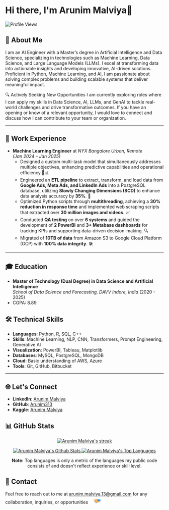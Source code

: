 # Hi there, I'm Arunim Malviya👋

![Profile Views](https://komarev.com/ghpvc/?username=arunim313&color=blueviolet)

<p align="center">
<!--   <img src="https://github.com/user-attachments/assets/5d60ab16-26f5-4931-aa56-1d73c86000ea" width="50" alt="Spiderman GIF"> -->
<!--   <img src="https://github.com/user-attachments/assets/19a1b840-cdf7-4813-ae16-f3314b69615f" width="100" alt="Spiderman GIF"> -->
</p>


## 🚀 About Me

I am an AI Engineer with a Master’s degree in Artificial Intelligence and Data Science, specializing in technologies such as Machine Learning, Data Science, and Large Language Models (LLMs). I excel at transforming data into actionable insights and developing innovative, AI-driven solutions. Proficient in Python, Machine Learning, and AI, I am passionate about solving complex problems and building scalable systems that deliver meaningful impact.

🔍 Actively Seeking New Opportunities
I am currently exploring roles where I can apply my skills in Data Science, AI, LLMs, and GenAI to tackle real-world challenges and drive transformative outcomes. If you have an opening or know of a relevant opportunity, I would love to connect and discuss how I can contribute to your team or organization.

---

## 💼 Work Experience
- **Machine Learning Engineer** at *NYX Bangalore Urban, Remote*  
  *(Jan 2024 – Jan 2025)*  
  - Designed a custom multi-task model that simultaneously addresses multiple objectives, enhancing predictive capabilities and operational efficiency.🧠📊
  - Engineered an **ETL pipeline** to extract, transform, and load data from **Google Ads, Meta Ads, and LinkedIn Ads** into a PostgreSQL database, utilizing **Slowly Changing Dimensions (SCD)** to enhance data analysis accuracy by **35%**. 🚀
  - Optimized Python scripts through **multithreading**, achieving a **30% reduction in response time** and implemented web scraping scripts that extracted over **30 million images and videos**. 📈
  - Conducted **QA testing** on over **6 systems** and guided the development of **2 PowerBI** and **3+ Metabase dashboards** for tracking KPIs and supporting data-driven decision-making. 🔍
  - Migrated of **10TB of data** from Amazon S3 to Google Cloud Platform (GCP) with **100% data integrity**. 🛠️

---
## 🎓 Education

- **Master of Technology (Dual Degree) in Data Science and Artificial Intelligence**  
  *School of Data Science and Forecasting, DAVV Indore, India* (2020 - 2025)
- CGPA: 8.89
  
## 🛠️ Technical Skills

- **Languages**: Python, R, SQL, C++
- **Skills**: Machine Learning, NLP, CNN, Transformers, Prompt Engineering, Generative AI
- **Visualization**: PowerBI, Tableau, Matplotlib
- **Databases**: MySQL, PostgreSQL, MongoDB
- **Cloud**: Basic understanding of AWS, Azure
- **Tools**: Git, GitHub, Bitbucket

---

## 🌐 Let's Connect

- **LinkedIn**: [Arunim Malviya](https://www.linkedin.com/in/arunim-malviya-271ba5201/)
- **GitHub**: [Arunim313](https://github.com/arunim313)
- **Kaggle**: [Arunim Malviya](https://www.kaggle.com/arunimmalviya)

## 📊 GitHub Stats

<p align="center">
    <a href="https://github.com/arunim313/github-readme-streak-stats">
        <img title="🕸️ GitHub streak stats" alt="Arunim Malviya's streak" src="https://github-readme-streak-stats.herokuapp.com/?user=arunim313&theme=black-ice&hide_border=true&stroke=0000&background=060A0CD0"/>
    </a>
</p>

<p align="center">
    <a href="https://github.com/arunim313/github-readme-stats">
        <img alt="Arunim Malviya's Github Stats" src="https://github-readme-stats.vercel.app/api?username=arunim313&show_icons=true&count_private=true&theme=react&hide_border=true&bg_color=0D1117" />
    </a>
    <a href="https://github.com/arunim313/github-readme-stats">
        <img alt="Arunim Malviya's Top Languages" src="https://github-readme-stats.vercel.app/api/top-langs/?username=arunim313&langs_count=8&count_private=true&layout=compact&theme=react&hide_border=true&bg_color=0D1117" />
    </a>
</p>

<p align="center">
  <b>Note:</b> Top languages is only a metric of the languages my public code consists of and doesn't reflect experience or skill level.
</p>



## 📧 Contact
Feel free to reach out to me at [arunim.malviya.13@gmail.com](mailto:arunim.malviya.13@gmail.com) for any collaboration, inquiries, or opportunities <img src="https://github.com/Script-Kiddie-JKB/Script-Kiddie-JKB/blob/main/Assets/handshake.gif" width="50">
